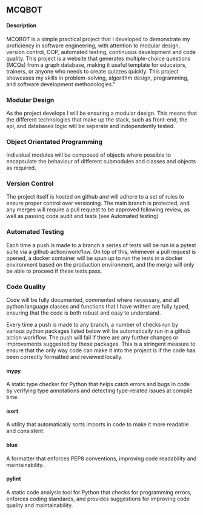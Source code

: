 ## MCQBOT

#### Description

MCQBOT is a simple practical project that I developed to demonstrate my proficiency in software engineering, with attention to modular design, version control, OOP, automated testing, continuous development and code quality. This project is a website that generates multiple-choice questions (MCQs) from a graph database, making it useful template for educators, trainers, or anyone who needs to create quizzes quickly. This project showcases my skills in problem-solving, algorithm design, programming, and software development methodologies."

### Modular Design

As the project develops I will be ensuring a modular design. This means that the different technologies that make up the stack, such as front-end, the api, and databases logic will be seperate and independently tested.

### Object Orientated Programming

Individual modules will be composed of objects where possible to encapsulate the behaviour of different submodules and classes and objects as required.

### Version Control

The project itself is hosted on github and will adhere to a set of rules to ensure proper control over versioning. The main branch is protected, and any merges will require a pull request to be approved following review, as well as passing code audit and tests (see Automated testing)

### Automated Testing

Each time a push is made to a branch a series of tests will be run in a pytest suite via a github action/workflow. On top of this, whenever a pull request is opened, a docker container will be spun up to run the tests in a docker environment based on the production environment, and the merge will only be able to proceed if these tests pass.

### Code Quality

Code will be fully documented, commented where necessary, and all python language classes and functions that I have written are fully typed, ensuring that the code is both robust and easy to understand.

Every time a push is made to any branch, a number of checks run by various python packages listed below will be automatically run in a github action workflow.  The push will fail if there are any further changes or improvements suggested by these packages. This is a stringent measure to ensure that the only way code can make it into the project is if the code has been correctly formatted and reviewed locally.

#### mypy
A static type checker for Python that helps catch errors and bugs in code by verifying type annotations and detecting type-related issues at compile time.

#### isort
A utility that automatically sorts imports in code to make it more readable and consistent.

#### blue
A formatter that enforces PEP8 conventions, improving code readability and maintainability.

#### pylint
A static code analysis tool for Python that checks for programming errors, enforces coding standards, and provides suggestions for improving code quality and maintainability.